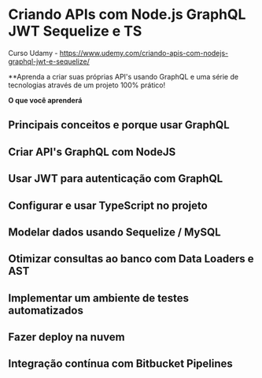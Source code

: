 # Criando APIs com Node.js GraphQL JWT Sequelize e TS

Curso Udamy - https://www.udemy.com/criando-apis-com-nodejs-graphql-jwt-e-sequelize/

**Aprenda a criar suas próprias API's usando GraphQL e uma série de tecnologias através de um projeto 100% prático!

**O que você aprenderá** 

## Principais conceitos e porque usar GraphQL
## Criar API's GraphQL com NodeJS
## Usar JWT para autenticação com GraphQL
## Configurar e usar TypeScript no projeto
## Modelar dados usando Sequelize / MySQL
## Otimizar consultas ao banco com Data Loaders e AST
## Implementar um ambiente de testes automatizados
## Fazer deploy na nuvem
## Integração contínua com Bitbucket Pipelines
